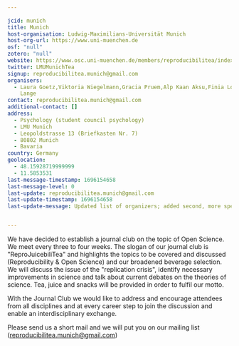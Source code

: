 ```yaml
---
    
jcid: munich
title: Munich
host-organisation: Ludwig-Maximilians-Universität Munich
host-org-url: https://www.uni-muenchen.de
osf: "null"
zotero: "null"
website: https://www.osc.uni-muenchen.de/members/reproducibilitea/index.html
twitter: LMUMunichTea
signup: reproducibilitea.munich@gmail.com
organisers:
  - Laura Goetz,Viktoria Wiegelmann,Gracia Pruem,Alp Kaan Aksu,Finia Loeb,Julian
    Lange
contact: reproducibilitea.munich@gmail.com
additional-contact: []
address:
  - Psychology (student council psychology)
  - LMU Munich
  - Leopoldstrasse 13 (Briefkasten Nr. 7)
  - 80802 Munich
  - Bavaria
country: Germany
geolocation:
  - 48.15928719999999
  - 11.5853531
last-message-timestamp: 1696154658
last-message-level: 0
last-update: reproducibilitea.munich@gmail.com
last-update-timestamp: 1696154658
last-update-message: Updated list of organizers; added second, more specific url


---
```


We have decided to establish a journal club on the topic of Open Science. We meet every three to four weeks. The slogan of our journal club is "ReproJuicebiliTea"
and highlights the topics to be covered and discussed (Reproducibility & Open Science) and our broadened beverage selection.
We will discuss the issue of the "replication crisis", identify necessary improvements
in science and talk about current debates on the theories of science. Tea, juice and snacks will be provided in order to fulfil our motto.

With the Journal Club we would like to address and encourage attendees from all disciplines and at every career step to join the discussion and enable an interdisciplinary exchange. 

Please send us a short mail and we will put you on our mailing list (reproducibilitea.munich@gmail.com)
